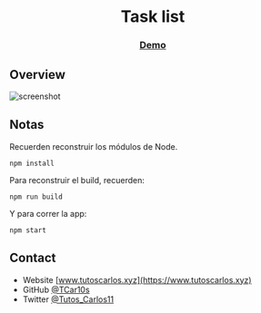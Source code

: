 <h1 align="center">Task list</h1>

<div align="center">
  <h3>
    <a href="https://tcar10s.github.io/todo-list-js/">
      Demo
    </a>
  </h3>
</div>

## Overview

![screenshot](https://raw.githubusercontent.com/TCar10s/todo-list-js/main/src/assets/todo-list.jpeg)


## Notas

Recuerden reconstruir los módulos de Node.

```
npm install
```

Para reconstruir el build, recuerden:

```
npm run build
```
Y para correr la app:

```
npm start
```

## Contact

- Website [www.tutoscarlos.xyz](https://www.tutoscarlos.xyz)
- GitHub [@TCar10s](https://https://github.com/TCar10s)
- Twitter [@Tutos_Carlos11](https://twitter.com/Tutos_Carlos11)


